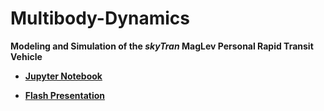 # Multibody-Dynamics
__Modeling and Simulation of the _skyTran_ MagLev Personal Rapid Transit Vehicle__

 - [__Jupyter Notebook__](https://nbviewer.jupyter.org/github/abhinavkamath/Multibody-Dynamics/blob/master/skyTran_Final.ipynb)

 - [__Flash Presentation__](https://docs.google.com/presentation/d/e/2PACX-1vSJapWQS4BfywrGTOmFUfFlJY_HUlTIlMB-DfrtLV-nmVnSO-M907KWsNTgXaM133qKshVrIaZiE88T/pub?start=false&loop=false&delayms=3000)
